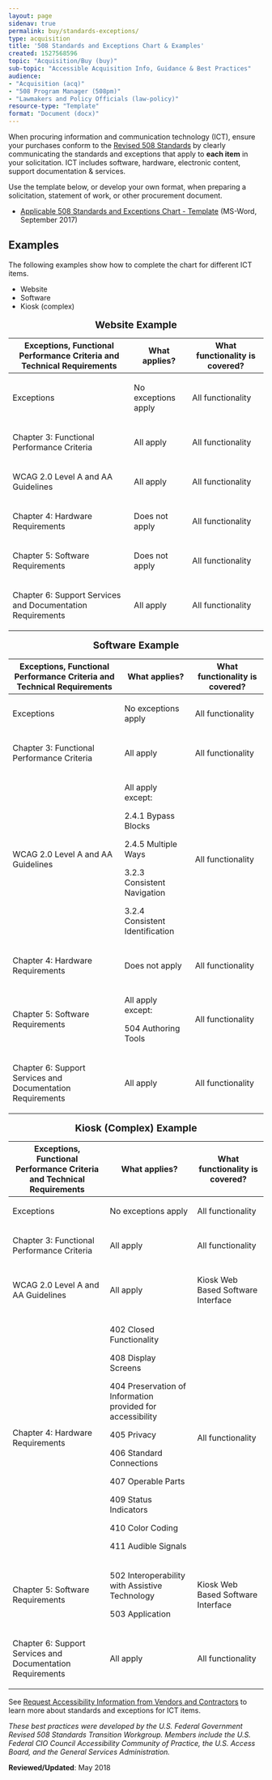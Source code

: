 ```yaml
---
layout: page
sidenav: true
permalink: buy/standards-exceptions/
type: acquisition
title: '508 Standards and Exceptions Chart & Examples'
created: 1527568596
topic: "Acquisition/Buy (buy)"
sub-topic: "Accessible Acquisition Info, Guidance & Best Practices"
audience:
- "Acquisition (acq)"
- "508 Program Manager (508pm)"
- "Lawmakers and Policy Officials (law-policy)"
resource-type: "Template"
format: "Document (docx)"
---
```


When procuring information and communication technology (ICT), ensure your purchases conform to the [Revised 508 Standards][1] by clearly communicating the standards and exceptions that apply to **each item** in your solicitation. ICT includes software, hardware, electronic content, support documentation & services. 

Use the template below, or develop your own format, when preparing a solicitation, statement of work, or other procurement document.

  * [Applicable 508 Standards and Exceptions Chart - Template][2] (MS-Word, September 2017)

## **Examples**

The following examples show how to complete the chart for different ICT items.

  * Website
  * Software
  * Kiosk (complex)


<table class="usa-table usa-table--borderless">
<caption id="website-example" style="font-size: 1.2em ; font-weight: bolder"> Website Example</caption>
 <thead>
    <tr>
      <th scope="col">
        Exceptions, Functional Performance Criteria and Technical Requirements
      </th>
    <th scope="col">
        What applies?
      </th>
    <th scope="col">
       What functionality is covered?
      </th>
    </tr>
</thead>
  <tbody>
<tr>
      <td>
        <p>
          Exceptions
        </p>
      </td>
    <td>
        <p>
          No exceptions apply
        </p>
      </td>
    <td>
        <p>
          All functionality
        </p>
      </td>
    </tr>
<tr>
      <td>
        <p>
          Chapter 3: Functional Performance Criteria
        </p>
      </td>
    <td>
        <p>
          All apply
        </p>
      </td>
    <td>
        <p>
          All functionality
        </p>
      </td>
    </tr>
<tr>
      <td>
        <p>
          WCAG 2.0 Level A and AA Guidelines
        </p>
      </td>
    <td>
        <p>
          All apply
        </p>
      </td>
    <td>
        <p>
          All functionality
        </p>
      </td>
    </tr>
<tr>
      <td>
        <p>
          Chapter 4: Hardware Requirements
        </p>
      </td>
    <td>
        <p>
          Does not apply
        </p>
      </td>
    <td>
        <p>
          All functionality
        </p>
      </td>
    </tr>
<tr>
      <td>
        <p>
          Chapter 5: Software Requirements
        </p>
      </td>
    <td>
        <p>
          Does not apply
        </p>
      </td>
    <td>
        <p>
          All functionality
        </p>
      </td>
    </tr>
<tr>
      <td>
        <p>
          Chapter 6: Support Services and Documentation Requirements
        </p>
      </td>
    <td>
        <p>
          All apply
        </p>
      </td>
    <td>
        <p>
          All functionality
        </p>
      </td>
    </tr>
  </tbody>
</table>

<table class="usa-table usa-table--borderless">
<caption id="software-example" style="font-size: 1.2em ; font-weight: bolder"> Software Example</caption>
<thead>
    <tr>
      <th scope="col">
        Exceptions, Functional Performance Criteria and Technical Requirements
      </th>
    <th scope="col">
        What applies?
      </th>
    <th scope="col">
       What functionality is covered?
      </th>
    </tr>
</thead>  
<tbody>
<tr>
      <td>
        <p>
          Exceptions
        </p>
      </td>
    <td>
        <p>
          No exceptions apply
        </p>
      </td>
    <td>
        <p>
          All functionality
        </p>
      </td>
    </tr>
<tr>
      <td>
        <p>
          Chapter 3: Functional Performance Criteria
        </p>
      </td>
    <td>
        <p>
          All apply
        </p>
      </td>
    <td>
        <p>
          All functionality
        </p>
      </td>
    </tr>
<tr>
      <td>
        <p>
          WCAG 2.0 Level A and AA Guidelines
        </p>
      </td>
    <td>
        <p>
          All apply except:
        </p>
        <p>
          2.4.1 Bypass Blocks
        </p>
        <p>
          2.4.5 Multiple Ways
        </p>
        <p>
          3.2.3 Consistent Navigation
        </p>
        <p>
          3.2.4 Consistent Identification
        </p>
      </td>
    <td>
        <p>
          All functionality
        </p>
      </td>
    </tr>
<tr>
      <td>
        <p>
          Chapter 4: Hardware Requirements
        </p>
      </td>
    <td>
        <p>
          Does not apply
        </p>
      </td>
    <td>
        <p>
          All functionality
        </p>
      </td>
    </tr>
<tr>
      <td>
        <p>
          Chapter 5: Software Requirements
        </p>
      </td>
    <td>
        <p>
          All apply except:
        </p>
        <p>
          504 Authoring Tools
        </p>
      </td>
    <td>
        <p>
          All functionality
        </p>
      </td>
    </tr>
<tr>
      <td>
        <p>
          Chapter 6: Support Services and Documentation Requirements
        </p>
      </td>
    <td>
        <p>
          All apply
        </p>
      </td>
    <td>
        <p>
          All functionality
        </p>
      </td>
    </tr>
  </tbody>
</table>



<table class="usa-table usa-table--borderless">
<caption id="kiosk-complex-example" style="font-size: 1.2em ; font-weight: bolder"> Kiosk (Complex) Example</caption>
  <thead>
    <tr>
      <th scope="col">
        Exceptions, Functional Performance Criteria and Technical Requirements
      </th>
    <th scope="col">
        What applies?
      </th>
    <th scope="col">
       What functionality is covered?
      </th>
    </tr>
</thead>
<tbody>
<tr>
      <td>
        <p>
          Exceptions
        </p>
      </td>
    <td>
        <p>
          No exceptions apply
        </p>
      </td>
    <td>
        <p>
          All functionality
        </p>
      </td>
    </tr>
<tr>
      <td>
        <p>
          Chapter 3: Functional Performance Criteria
        </p>
      </td>
    <td>
        <p>
          All apply
        </p>
      </td>
    <td>
        <p>
          All functionality
        </p>
      </td>
    </tr>
<tr>
      <td>
        <p>
          WCAG 2.0 Level A and AA Guidelines
        </p>
      </td>
    <td>
        <p>
          All apply
        </p>
      </td>
    <td>
        <p>
          Kiosk Web Based Software Interface
        </p>
      </td>
    </tr>
<tr>
      <td>
        <p>
          Chapter 4: Hardware Requirements
        </p>
      </td>
    <td>
        <p>
          402 Closed Functionality
        </p>
        <p>
          408 Display Screens
        </p>
        <p>
          404 Preservation of Information provided for accessibility
        </p>
        <p>
          405 Privacy
        </p>
        <p>
          406 Standard Connections
        </p>
        <p>
          407 Operable Parts
        </p>
        <p>
          409 Status Indicators
        </p>
        <p>
          410 Color Coding
        </p>
        <p>
          411 Audible Signals
        </p>
      </td>
    <td>
        <p>
          All functionality
        </p>
      </td>
    </tr>
<tr>
      <td>
        <p>
          Chapter 5: Software Requirements
        </p>
      </td>
    <td>
        <p>
          502 Interoperability with Assistive Technology
        </p>
        <p>
          503 Application
        </p>
      </td>
    <td>
        <p>
          Kiosk Web Based Software Interface
        </p>
      </td>
    </tr>
<tr>
      <td>
        <p>
          Chapter 6: Support Services and Documentation Requirements
        </p>
      </td>
    <td>
        <p>
          All apply
        </p>
      </td>
    <td>
        <p>
          All functionality
        </p>
      </td>
    </tr>
  </tbody>
</table>

See [Request Accessibility Information from Vendors and Contractors][3] to learn more about standards and exceptions for ICT items.

_These best practices were developed by the U.S. Federal Government Revised 508 Standards Transition Workgroup. Members include the U.S. Federal CIO Council Accessibility Community of Practice, the U.S. Access Board, and the General Services Administration._

**Reviewed/Updated**: May 2018

 [1]: https://www.access-board.gov/guidelines-and-standards/communications-and-it/about-the-ict-refresh/final-rule
 [2]: https://assets.section508.gov/assets/files/standards-exceptions-chart.docx
 [3]: {{site.baseurl}}/buy/request-accessibility-information